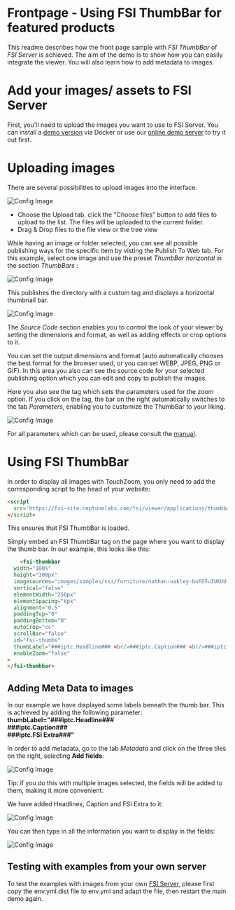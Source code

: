 # Frontpage - Using FSI ThumbBar for featured products

This readme describes how the front page sample with *FSI ThumbBar* of *FSI Server* is achieved.
The aim of the demo is to show how you can easily integrate the viewer.
You will also learn how to add metadata to images.

# Add your images/ assets to FSI Server

First, you'll need to upload the images you want to use to FSI Server.
You can install a [demo version](https://www.neptunelabs.com/get/) via Docker or use our [online demo server](https://demo.fsi-server.com/fsi/interface/) to try it out first.

# Uploading images

There are several possibilities to upload images into the interface.

![Config Image](readme-thumb.png)

- Choose the Upload tab, click the "Choose files" button to add files to upload to the list. The files will be uploaded to the current folder.
- Drag & Drop files to the file view or the tree view

While having an image or folder selected, you can see all possible publishing ways for the specific item by visting the Publish To Web tab.
For this example, select one image and use the preset *ThumbBar horizontal* in the section *ThumbBars* :

![Config Image](readme-thumb-1.png)

This publishes the directory with a custom <fsi-thumbbar> tag and displays a horizontal thumbnail bar.


![Config Image](readme-thumb-2.png)

The *Source Code* section enables you to control the look of your viewer by setting the dimensions and format, as well as adding effects or crop options to it.

You can set the output dimensions and format (auto automatically chooses the best format for the browser used, or you can set WEBP, JPEG, PNG or GIF).
In this area you also can see the source code for your selected publishing option which you can edit and copy to publish the images.

Here you also see the <fsi-thumbbar> tag which sets the parameters used for the zoom option.
If you click on the tag, the bar on the right automatically switches to the tab *Parameters*, enabling you to customize the ThumbBar to your liking.

![Config Image](readme-thumb-2-1.png)

For all parameters which can be used, please consult the [manual](https://docs.neptunelabs.com/fsi-viewer/latest/fsi-thumbbar).


# Using FSI ThumbBar

In order to display all images with TouchZoom, you only need to add the corresponding script
to the head of your website:

```html
<script
  src='https://fsi-site.neptunelabs.com/fsi/viewer/applications/thumbbar/js/fsithumbbar.js'
</script>
```
This ensures that FSI ThumbBar is loaded.

Simply embed an FSI ThumbBar tag on the page where you want to display the thumb bar.
In our example, this looks like this:

```html
    <fsi-thumbbar
  width="100%"
  height="300px"
  imagesources="images/samples/ssi/furniture/nathan-oakley-boFO5uIUKUU-unsplash.jpg, images/samples/ssi/furniture/nathan-oakley-CYfb0qyQ6WM-unsplash.jpg, 	images/samples/ssi/furniture/nathan-oakley-kfIN3cGA5xE-unsplash.jpg, 	images/samples/ssi/furniture/nathan-oakley-OngbrOmqtzc-unsplash.jpg, 	images/samples/ssi/furniture/nathan-oakley-ReWaWXpLnP8-unsplash.jpg, images/samples/ssi/furniture/nathan-oakley-S_jZAOH1Zwg-unsplash.jpg"
  vertical="false"
  elementWidth="250px"
  elementSpacing="6px"
  alignment="0.5"
  paddingTop="0"
  paddingBottom="0"
  autoCrop="cc"
  scrollBar="false"
  id="fsi-thumbs"
  thumbLabel="###iptc.Headline### <br/>###iptc.Caption### <br/>###iptc.FSI Extra###"
  enableZoom="false"
>
</fsi-thumbbar>
```
## Adding Meta Data to images

In our example we have displayed some labels beneath the thumb bar.
This is achieved by adding the following parameter: **thumbLabel="###iptc.Headline### <br/>###iptc.Caption### <br/>###iptc.FSI Extra###"**

In order to add metadata, go to the tab *Metadata* and click on the three tiles on the right, selecting **Add fields**:

![Config Image](readme-thumb-3.png)

Tip: if you do this with multiple images selected, the fields will be added to them, making it more convenient.

We have added Headlines, Caption and FSI Extra to it:

![Config Image](readme-thumb-4.png)

You can then type in all the information you want to display in the fields:

![Config Image](readme-thumb-5.png)

## Testing with examples from your own server

To test the examples with images from your own [FSI Server](https://www.neptunelabs.com/fsi-server/), please first copy the env.yml.dist file to env.yml and adapt the file, then restart the main demo again.
